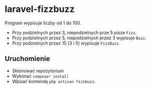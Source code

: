 # laravel-fizzbuzz

Program wypisuje liczby od 1 do 100. 
- Przy podzielnych przez 3, niepodzielnych prze 5 pisze `Fizz`.
- Przy podzielnych przez 5, niepodzielnych przez 3 wypisuje `Buzz`. 
- Przy podzielnych przez 15 (3 i 5) wypisuje `FizzBuzz`.

## Uruchomienie
- Sklonować repozytorium
- Wykonać `composer install`
- Wpisać komendę `php artisan fizzbuzz`.